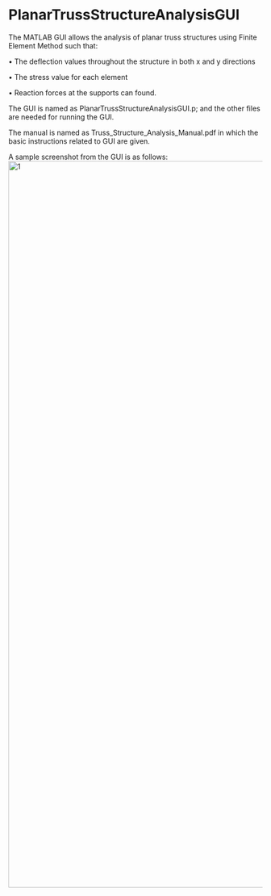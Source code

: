 # PlanarTrussStructureAnalysisGUI

The MATLAB GUI allows the analysis of planar truss structures using Finite Element Method such that:

  • The deflection values throughout the structure in both x and y directions
  
  • The stress value for each element
  
  • Reaction forces at the supports can found.
  
The GUI is named as PlanarTrussStructureAnalysisGUI.p; and the other files are needed for running the GUI. 

The manual is named as Truss_Structure_Analysis_Manual.pdf in which the basic instructions related to GUI are given. 

A sample screenshot from the GUI is as follows:<img width="1440" alt="1" src="https://user-images.githubusercontent.com/77242876/135863665-9a9fdc73-bb1a-4f1d-8a13-56fd83bbb95d.png">
